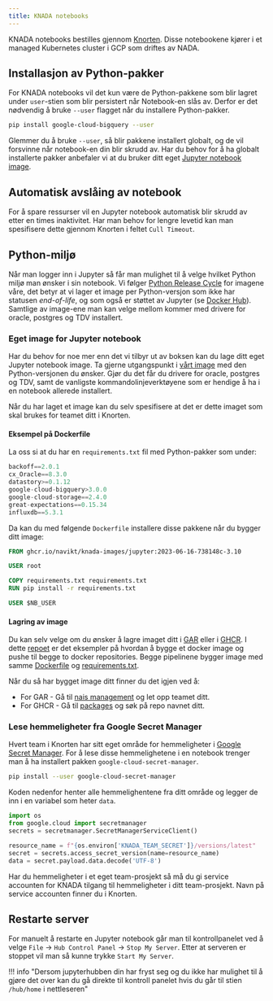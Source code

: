 ```yaml
---
title: KNADA notebooks
---
```


KNADA notebooks bestilles gjennom [Knorten](https://knorten.knada.io).
Disse notebookene kjører i et managed Kubernetes cluster i GCP som driftes av NADA.

## Installasjon av Python-pakker
For KNADA notebooks vil det kun være de Python-pakkene som blir lagret under `user`-stien som blir persistert når Notebook-en slås av.
Derfor er det nødvendig å bruke `--user` flagget når du installere Python-pakker.

```bash
pip install google-cloud-bigquery --user
```

Glemmer du å bruke `--user`, så blir pakkene installert globalt, og de vil forsvinne når notebook-en din blir skrudd av.
Har du behov for å ha globalt installerte pakker anbefaler vi at du bruker ditt eget [Jupyter notebook image](#eget-image-for-jupyter-notebook).

## Automatisk avslåing av notebook
For å spare ressurser vil en Jupyter notebook automatisk blir skrudd av etter en times inaktivitet.
Har man behov for lengre levetid kan man spesifisere dette gjennom Knorten i feltet `Cull Timeout`.

## Python-miljø
Når man logger inn i Jupyter så får man mulighet til å velge hvilket Python miljø man ønsker i sin notebook.
Vi følger [Python Release Cycle](https://devguide.python.org/versions/) for imagene våre, det betyr at vi lager et image per Python-versjon som ikke har statusen _end-of-life_, og som også er støttet av Jupyter (se [Docker Hub](https://hub.docker.com/r/jupyter/base-notebook/tags)).
Samtlige av image-ene man kan velge mellom kommer med drivere for oracle, postgres og TDV installert.

### Eget image for Jupyter notebook
Har du behov for noe mer enn det vi tilbyr ut av boksen kan du lage ditt eget Jupyter notebook image.
Ta gjerne utgangspunkt i [vårt image](https://github.com/navikt/knada-images/pkgs/container/knada-images%2Fjupyter) med den Python-versjonen du ønsker. Gjør du det får du drivere for oracle, postgres og TDV, samt de vanligste kommandolinjeverktøyene som er hendige å ha i en notebook allerede installert.

Når du har laget et image kan du selv spesifisere at det er dette imaget som skal brukes for teamet ditt i Knorten.

#### Eksempel på Dockerfile
La oss si at du har en `requirements.txt` fil med Python-pakker som under:

```python
backoff==2.0.1
cx_Oracle==8.3.0
datastory>=0.1.12
google-cloud-bigquery>3.0.0
google-cloud-storage==2.4.0
great-expectations==0.15.34
influxdb==5.3.1
```

Da kan du med følgende `Dockerfile` installere disse pakkene når du bygger ditt image:

```dockerfile
FROM ghcr.io/navikt/knada-images/jupyter:2023-06-16-738148c-3.10

USER root

COPY requirements.txt requirements.txt
RUN pip install -r requirements.txt

USER $NB_USER
```

#### Lagring av image
Du kan selv velge om du ønsker å lagre imaget ditt i [GAR](https://cloud.google.com/artifact-registry/docs/docker/pushing-and-pulling) eller i [GHCR](https://docs.github.com/en/packages/working-with-a-github-packages-registry/working-with-the-container-registry). I dette [repoet](https://github.com/navikt/knada-image-eksempel) er det eksempler på hvordan å bygge et docker image og pushe til begge to docker repositories. Begge pipelinene bygger image med samme [Dockerfile](https://github.com/navikt/knada-image-eksempel/blob/main/Dockerfile) og [requirements.txt](https://github.com/navikt/knada-image-eksempel/blob/main/requirements.txt).

Når du så har bygget image ditt finner du det igjen ved å:

- For GAR - Gå til [nais management](https://console.cloud.google.com/artifacts/browse/nais-management-233d) og let opp teamet ditt.
- For GHCR - Gå til [packages](https://github.com/orgs/navikt/packages) og søk på repo navnet ditt.

### Lese hemmeligheter fra Google Secret Manager

Hvert team i Knorten har sitt eget område for hemmeligheter i [Google Secret Manager](https://console.cloud.google.com/security/secret-manager).
For å lese disse hemmelighetene i en notebook trenger man å ha installert pakken `google-cloud-secret-manager`.

```bash
pip install --user google-cloud-secret-manager
```

Koden nedenfor henter alle hemmelighentene fra ditt område og legger de inn i en variabel som heter `data`.

```python
import os
from google.cloud import secretmanager
secrets = secretmanager.SecretManagerServiceClient()

resource_name = f"{os.environ['KNADA_TEAM_SECRET']}/versions/latest"
secret = secrets.access_secret_version(name=resource_name)
data = secret.payload.data.decode('UTF-8')
```

Har du hemmeligheter i et eget team-prosjekt så må du gi service accounten for KNADA tilgang til hemmeligheter i ditt team-prosjekt.
Navn på service accounten finner du i Knorten.

## Restarte server
For manuelt å restarte en Jupyter notebook går man til kontrollpanelet ved å velge `File` -> `Hub Control Panel` -> `Stop My Server`. Etter at serveren er stoppet vil man så kunne trykke `Start My Server`.

!!! info "Dersom jupyterhubben din har fryst seg og du ikke har mulighet til å gjøre det over kan du gå direkte til kontroll panelet hvis du går til stien `/hub/home` i nettleseren"